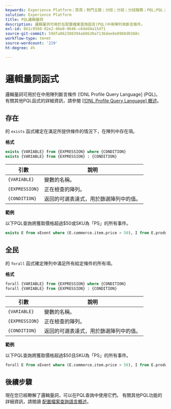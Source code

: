 ```yaml
---
keywords: Experience Platform；首頁；熱門主題；分段；分段；分段服務；PQL;PQL；配置式查詢語言；邏輯量詞；邏輯量詞；
solution: Experience Platform
title: PQL邏輯量詞
description: 邏輯量詞可用於在配置檔案查詢語言(PQL)中用陣列來斷言條件。
exl-id: 8b1c9560-02e2-46e0-9646-c64dd4a15df1
source-git-commit: 59dfa862388394a68630a7136dee8e8988d0368c
workflow-type: tm+mt
source-wordcount: '219'
ht-degree: 4%

---
```


# 邏輯量詞函式

邏輯量詞可用於在中用陣列斷言條件 [!DNL Profile Query Language] (PQL)。 有關其他PQL函式的詳細資訊，請參閱 [[!DNL Profile Query Language] 概述](./overview.md)。

## 存在

的 `exists` 函式確定在滿足所提供條件的情況下，在陣列中存在項。

**格式**

```sql
exists {VARIABLE} from {EXPRESSION} where {CONDITION}
exists {VARIABLE} from {EXPRESSION} : {CONDITION}
```

| 引數 | 說明 |
| ---------- | ----------- |
| `{VARIABLE}` | 變數的名稱。 |
| `{EXPRESSION}` | 正在檢查的陣列。 |
| `{CONDITION}` | 返回的可選表達式，用於篩選陣列中的值。 |

**範例**

以下PQL查詢將獲取價格超過$50或SKU為「PS」的所有事件。

```sql
exists E from xEvent where (E.commerce.item.price > 50), I from E.productListItems where I.SKU = "PS"
```

## 全民

的 `forall` 函式確定陣列中滿足所有給定條件的所有項。

**格式**

```sql
forall {VARIABLE} from {EXPRESSION} where {CONDITION}
forall {VARIABLE} from {EXPRESSION} : {CONDITION}
```

| 引數 | 說明 |
| ---------- | ----------- |
| `{VARIABLE}` | 變數的名稱。 |
| `{EXPRESSION}` | 正在檢查的陣列。 |
| `{CONDITION}` | 返回的可選表達式，用於篩選陣列中的值。 |

**範例**

以下PQL查詢將獲取價格超過$50且SKU為「PS」的所有事件。

```sql
forall E from xEvent where (E.commerce.item.price > 50), I from E.productListItems where I.SKU = "PS"
```

## 後續步驟

現在您已經瞭解了邏輯量詞，可以在PQL查詢中使用它們。 有關其他PQL功能的詳細資訊，請閱讀 [配置檔案查詢語言概述](./overview.md)。
